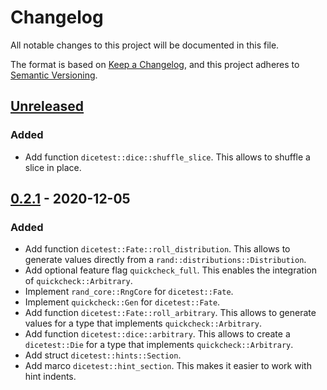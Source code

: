 # Changelog
All notable changes to this project will be documented in this file.

The format is based on [Keep a Changelog](https://keepachangelog.com/en/1.0.0/),
and this project adheres to [Semantic Versioning](https://semver.org/spec/v2.0.0.html).

## [Unreleased]
### Added
- Add function `dicetest::dice::shuffle_slice`. This allows to shuffle a slice in place.

## [0.2.1] - 2020-12-05
### Added
- Add function `dicetest::Fate::roll_distribution`. This allows to generate values directly from a `rand::distributions::Distribution`.
- Add optional feature flag `quickcheck_full`. This enables the integration of `quickcheck::Arbitrary`.
- Implement `rand_core::RngCore` for `dicetest::Fate`.
- Implement `quickcheck::Gen` for `dicetest::Fate`.
- Add function `dicetest::Fate::roll_arbitrary`. This allows to generate values for a type that implements `quickcheck::Arbitrary`.
- Add function `dicetest::dice::arbitrary`. This allows to create a `dicetest::Die` for a type that implements `quickcheck::Arbitrary`.
- Add struct `dicetest::hints::Section`.
- Add marco `dicetest::hint_section`. This makes it easier to work with hint indents.


[Unreleased]: https://github.com/jakoschiko/dicetest/compare/v0.2.1...HEAD
[0.2.1]: https://github.com/jakoschiko/dicetest/compare/v0.2.0...v0.2.1